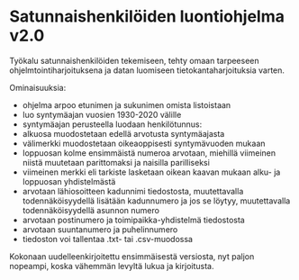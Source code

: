 # Satunnaishenkilöiden luontiohjelma v2.0

Työkalu satunnaishenkilöiden tekemiseen, tehty omaan tarpeeseen ohjelmtointiharjoituksena ja datan luomiseen tietokantaharjoituksia varten.

Ominaisuuksia:

- ohjelma arpoo etunimen ja sukunimen omista listoistaan
- luo syntymäajan vuosien 1930-2020 välille
- syntymäajan perusteella luodaan henkilötunnus: 
 - alkuosa muodostetaan edellä arvotusta syntymäajasta
 - välimerkki muodostetaan oikeaoppisesti syntymävuoden mukaan
 - loppuosan kolme ensimmäistä numeroa arvotaan, miehillä viimeinen niistä muutetaan parittomaksi ja naisilla parilliseksi 
 - viimeinen merkki eli tarkiste lasketaan oikean kaavan mukaan alku- ja loppuosan yhdistelmästä
- arvotaan lähiosoitteen kadunnimi tiedostosta, muutettavalla todennäköisyydellä lisätään kadunnumero ja jos se löytyy, muutettavalla todennäköisyydellä asunnon numero
- arvotaan postinumero ja toimipaikka-yhdistelmä tiedostosta
- arvotaan suuntanumero ja puhelinnumero
- tiedoston voi tallentaa .txt- tai .csv-muodossa

Kokonaan uudelleenkirjoitettu ensimmäisestä versiosta, nyt paljon nopeampi, koska vähemmän levyltä lukua ja kirjoitusta.
